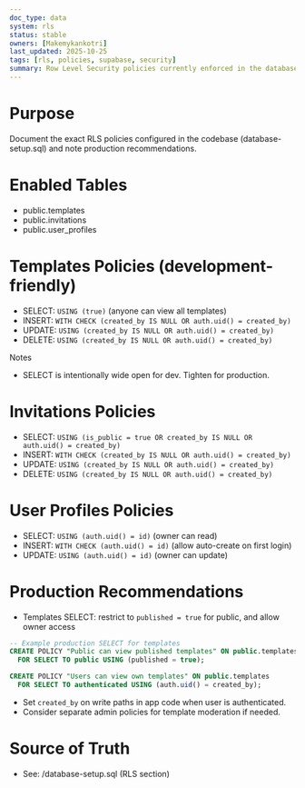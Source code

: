 ```yaml
---
doc_type: data
system: rls
status: stable
owners: [Makemykankotri]
last_updated: 2025-10-25
tags: [rls, policies, supabase, security]
summary: Row Level Security policies currently enforced in the database.
---
```


# Purpose
Document the exact RLS policies configured in the codebase (database-setup.sql) and note production recommendations.

# Enabled Tables
- public.templates
- public.invitations
- public.user_profiles

# Templates Policies (development-friendly)
- SELECT: `USING (true)` (anyone can view all templates)
- INSERT: `WITH CHECK (created_by IS NULL OR auth.uid() = created_by)`
- UPDATE: `USING (created_by IS NULL OR auth.uid() = created_by)`
- DELETE: `USING (created_by IS NULL OR auth.uid() = created_by)`

Notes
- SELECT is intentionally wide open for dev. Tighten for production.

# Invitations Policies
- SELECT: `USING (is_public = true OR created_by IS NULL OR auth.uid() = created_by)`
- INSERT: `WITH CHECK (created_by IS NULL OR auth.uid() = created_by)`
- UPDATE: `USING (created_by IS NULL OR auth.uid() = created_by)`
- DELETE: `USING (created_by IS NULL OR auth.uid() = created_by)`

# User Profiles Policies
- SELECT: `USING (auth.uid() = id)` (owner can read)
- INSERT: `WITH CHECK (auth.uid() = id)` (allow auto-create on first login)
- UPDATE: `USING (auth.uid() = id)` (owner can update)

# Production Recommendations
- Templates SELECT: restrict to `published = true` for public, and allow owner access
```sql
-- Example production SELECT for templates
CREATE POLICY "Public can view published templates" ON public.templates
  FOR SELECT TO public USING (published = true);

CREATE POLICY "Users can view own templates" ON public.templates
  FOR SELECT TO authenticated USING (auth.uid() = created_by);
```
- Set `created_by` on write paths in app code when user is authenticated.
- Consider separate admin policies for template moderation if needed.

# Source of Truth
- See: /database-setup.sql (RLS section)
